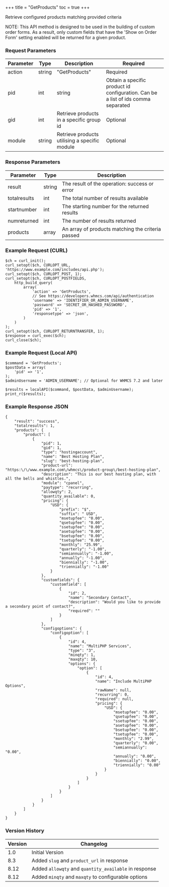 +++
title = "GetProducts"
toc = true
+++

Retrieve configured products matching provided criteria

NOTE: This API method is designed to be used in the building of custom order
forms. As a result, only custom fields that have the 'Show on Order Form'
setting enabled will be returned for a given product.

### Request Parameters

| Parameter | Type | Description | Required |
| --------- | ---- | ----------- | -------- |
| action | string | "GetProducts" | Required |
| pid | int|string | Obtain a specific product id configuration. Can be a list of ids comma separated | Optional |
| gid | int | Retrieve products in a specific group id | Optional |
| module | string | Retrieve products utilising a specific module | Optional |

### Response Parameters

| Parameter | Type | Description |
| --------- | ---- | ----------- |
| result | string | The result of the operation: success or error |
| totalresults | int | The total number of results available |
| startnumber | int | The starting number for the returned results |
| numreturned | int | The number of results returned |
| products | array | An array of products matching the criteria passed |


### Example Request (CURL)

```
$ch = curl_init();
curl_setopt($ch, CURLOPT_URL, 'https://www.example.com/includes/api.php');
curl_setopt($ch, CURLOPT_POST, 1);
curl_setopt($ch, CURLOPT_POSTFIELDS,
    http_build_query(
        array(
            'action' => 'GetProducts',
            // See https://developers.whmcs.com/api/authentication
            'username' => 'IDENTIFIER_OR_ADMIN_USERNAME',
            'password' => 'SECRET_OR_HASHED_PASSWORD',
            'pid' => '1',
            'responsetype' => 'json',
        )
    )
);
curl_setopt($ch, CURLOPT_RETURNTRANSFER, 1);
$response = curl_exec($ch);
curl_close($ch);
```


### Example Request (Local API)

```
$command = 'GetProducts';
$postData = array(
    'pid' => '1',
);
$adminUsername = 'ADMIN_USERNAME'; // Optional for WHMCS 7.2 and later

$results = localAPI($command, $postData, $adminUsername);
print_r($results);
```


### Example Response JSON

```
{
    "result": "success",
    "totalresults": 1,
    "products": {
        "product": [
            {
                "pid": 1,
                "gid": 1,
                "type": "hostingaccount",
                "name": "Best Hosting Plan",
                "slug": "best-hosting-plan",
                "product-url": "https:\/\/www.example.com\/whmcs\/product-group\/best-hosting-plan",
                "description": "This is our best hosting plan, with all the bells and whistles.",
                "module": "cpanel",
                "paytype": "recurring",
                "allowqty": 2,
                "quantity_available": 0,
                "pricing": {
                    "USD": {
                        "prefix": "$",
                        "suffix": " USD",
                        "msetupfee": "0.00",
                        "qsetupfee": "0.00",
                        "ssetupfee": "0.00",
                        "asetupfee": "0.00",
                        "bsetupfee": "0.00",
                        "tsetupfee": "0.00",
                        "monthly": "25.99",
                        "quarterly": "-1.00",
                        "semiannually": "-1.00",
                        "annually": "-1.00",
                        "biennially": "-1.00",
                        "triennially": "-1.00"
                    }
                },
                "customfields": {
                    "customfield": [
                        {
                            "id": 2,
                            "name": "Secondary Contact",
                            "description": "Would you like to provide a secondary point of contact?",
                            "required": ""
                        }
                    ]
                },
                "configoptions": {
                    "configoption": [
                        {
                            "id": 4,
                            "name": "MultiPHP Services",
                            "type": "3",
                            "minqty": 1,
                            "maxqty": 10,
                            "options": {
                                "option": [
                                    {
                                        "id": 4,
                                        "name": "Include MultiPHP Options",
                                        "rawName": null,
                                        "recurring": 0,
                                        "required": null,
                                        "pricing": {
                                            "USD": {
                                                "msetupfee": "0.00",
                                                "qsetupfee": "0.00",
                                                "ssetupfee": "0.00",
                                                "asetupfee": "0.00",
                                                "bsetupfee": "0.00",
                                                "tsetupfee": "0.00",
                                                "monthly": "2.99",
                                                "quarterly": "0.00",
                                                "semiannually": "0.00",
                                                "annually": "0.00",
                                                "biennially": "0.00",
                                                "triennially": "0.00"
                                            }
                                        }
                                    }
                                ]
                            }
                        }
                    ]
                }
            }
        ]
    }
}
```


### Version History

| Version | Changelog |
| ------- | --------- |
| 1.0 | Initial Version |
| 8.3 | Added `slug` and `product_url` in response |
| 8.12 | Added `allowqty` and `quantity_available` in response |
| 8.12 | Added `minqty` and `maxqty` to configurable options |
